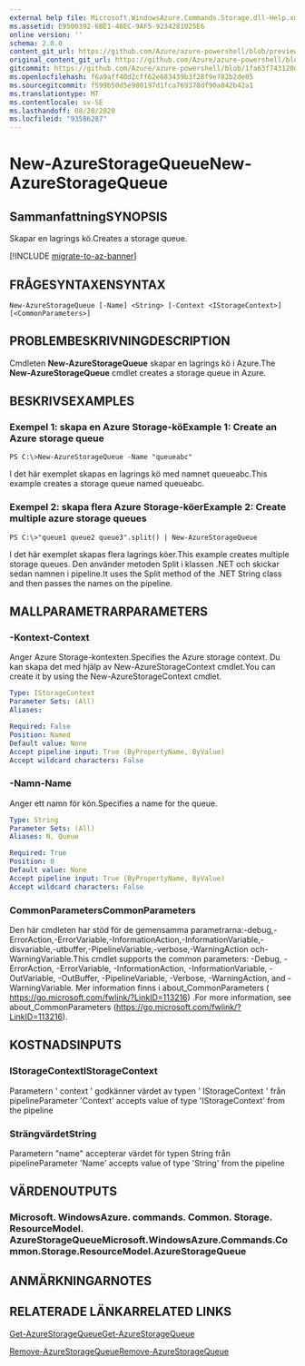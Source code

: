 ```yaml
---
external help file: Microsoft.WindowsAzure.Commands.Storage.dll-Help.xml
ms.assetid: E9500392-6BE1-46EC-9AF5-9234281025E6
online version: ''
schema: 2.0.0
content_git_url: https://github.com/Azure/azure-powershell/blob/preview/src/Storage/Commands.Storage/help/New-AzureStorageQueue.md
original_content_git_url: https://github.com/Azure/azure-powershell/blob/preview/src/Storage/Commands.Storage/help/New-AzureStorageQueue.md
gitcommit: https://github.com/Azure/azure-powershell/blob/1fa63f743120d7a7cd6cbb28ee43cd0f4c654af9
ms.openlocfilehash: f6a9aff40d2cff62e683439b3f28f9e782b2de05
ms.sourcegitcommit: f599b50d5e980197d1fca769378df90a842b42a1
ms.translationtype: MT
ms.contentlocale: sv-SE
ms.lasthandoff: 08/20/2020
ms.locfileid: "93586287"
---
```

# <span data-ttu-id="b03a5-101">New-AzureStorageQueue</span><span class="sxs-lookup"><span data-stu-id="b03a5-101">New-AzureStorageQueue</span></span>

## <span data-ttu-id="b03a5-102">Sammanfattning</span><span class="sxs-lookup"><span data-stu-id="b03a5-102">SYNOPSIS</span></span>
<span data-ttu-id="b03a5-103">Skapar en lagrings kö.</span><span class="sxs-lookup"><span data-stu-id="b03a5-103">Creates a storage queue.</span></span>

[!INCLUDE [migrate-to-az-banner](../../includes/migrate-to-az-banner.md)]

## <span data-ttu-id="b03a5-104">FRÅGESYNTAXEN</span><span class="sxs-lookup"><span data-stu-id="b03a5-104">SYNTAX</span></span>

```
New-AzureStorageQueue [-Name] <String> [-Context <IStorageContext>] [<CommonParameters>]
```

## <span data-ttu-id="b03a5-105">PROBLEMBESKRIVNING</span><span class="sxs-lookup"><span data-stu-id="b03a5-105">DESCRIPTION</span></span>
<span data-ttu-id="b03a5-106">Cmdleten **New-AzureStorageQueue** skapar en lagrings kö i Azure.</span><span class="sxs-lookup"><span data-stu-id="b03a5-106">The **New-AzureStorageQueue** cmdlet creates a storage queue in Azure.</span></span>

## <span data-ttu-id="b03a5-107">BESKRIVS</span><span class="sxs-lookup"><span data-stu-id="b03a5-107">EXAMPLES</span></span>

### <span data-ttu-id="b03a5-108">Exempel 1: skapa en Azure Storage-kö</span><span class="sxs-lookup"><span data-stu-id="b03a5-108">Example 1: Create an Azure storage queue</span></span>
```
PS C:\>New-AzureStorageQueue -Name "queueabc"
```

<span data-ttu-id="b03a5-109">I det här exemplet skapas en lagrings kö med namnet queueabc.</span><span class="sxs-lookup"><span data-stu-id="b03a5-109">This example creates a storage queue named queueabc.</span></span>

### <span data-ttu-id="b03a5-110">Exempel 2: skapa flera Azure Storage-köer</span><span class="sxs-lookup"><span data-stu-id="b03a5-110">Example 2: Create multiple azure storage queues</span></span>
```
PS C:\>"queue1 queue2 queue3".split() | New-AzureStorageQueue
```

<span data-ttu-id="b03a5-111">I det här exemplet skapas flera lagrings köer.</span><span class="sxs-lookup"><span data-stu-id="b03a5-111">This example creates multiple storage queues.</span></span>
<span data-ttu-id="b03a5-112">Den använder metoden Split i klassen .NET och skickar sedan namnen i pipeline.</span><span class="sxs-lookup"><span data-stu-id="b03a5-112">It uses the Split method of the .NET String class and then passes the names on the pipeline.</span></span>

## <span data-ttu-id="b03a5-113">MALLPARAMETRAR</span><span class="sxs-lookup"><span data-stu-id="b03a5-113">PARAMETERS</span></span>

### <span data-ttu-id="b03a5-114">-Kontext</span><span class="sxs-lookup"><span data-stu-id="b03a5-114">-Context</span></span>
<span data-ttu-id="b03a5-115">Anger Azure Storage-kontexten.</span><span class="sxs-lookup"><span data-stu-id="b03a5-115">Specifies the Azure storage context.</span></span>
<span data-ttu-id="b03a5-116">Du kan skapa det med hjälp av New-AzureStorageContext cmdlet.</span><span class="sxs-lookup"><span data-stu-id="b03a5-116">You can create it by using the New-AzureStorageContext cmdlet.</span></span>

```yaml
Type: IStorageContext
Parameter Sets: (All)
Aliases: 

Required: False
Position: Named
Default value: None
Accept pipeline input: True (ByPropertyName, ByValue)
Accept wildcard characters: False
```

### <span data-ttu-id="b03a5-117">-Namn</span><span class="sxs-lookup"><span data-stu-id="b03a5-117">-Name</span></span>
<span data-ttu-id="b03a5-118">Anger ett namn för kön.</span><span class="sxs-lookup"><span data-stu-id="b03a5-118">Specifies a name for the queue.</span></span>

```yaml
Type: String
Parameter Sets: (All)
Aliases: N, Queue

Required: True
Position: 0
Default value: None
Accept pipeline input: True (ByPropertyName, ByValue)
Accept wildcard characters: False
```

### <span data-ttu-id="b03a5-119">CommonParameters</span><span class="sxs-lookup"><span data-stu-id="b03a5-119">CommonParameters</span></span>
<span data-ttu-id="b03a5-120">Den här cmdleten har stöd för de gemensamma parametrarna:-debug,-ErrorAction,-ErrorVariable,-InformationAction,-InformationVariable,-disvariable,-utbuffer,-PipelineVariable,-verbose,-WarningAction och-WarningVariable.</span><span class="sxs-lookup"><span data-stu-id="b03a5-120">This cmdlet supports the common parameters: -Debug, -ErrorAction, -ErrorVariable, -InformationAction, -InformationVariable, -OutVariable, -OutBuffer, -PipelineVariable, -Verbose, -WarningAction, and -WarningVariable.</span></span> <span data-ttu-id="b03a5-121">Mer information finns i about_CommonParameters ( https://go.microsoft.com/fwlink/?LinkID=113216) .</span><span class="sxs-lookup"><span data-stu-id="b03a5-121">For more information, see about_CommonParameters (https://go.microsoft.com/fwlink/?LinkID=113216).</span></span>

## <span data-ttu-id="b03a5-122">KOSTNADS</span><span class="sxs-lookup"><span data-stu-id="b03a5-122">INPUTS</span></span>

### <span data-ttu-id="b03a5-123">IStorageContext</span><span class="sxs-lookup"><span data-stu-id="b03a5-123">IStorageContext</span></span>

<span data-ttu-id="b03a5-124">Parametern ' context ' godkänner värdet av typen ' IStorageContext ' från pipeline</span><span class="sxs-lookup"><span data-stu-id="b03a5-124">Parameter 'Context' accepts value of type 'IStorageContext' from the pipeline</span></span>

### <span data-ttu-id="b03a5-125">Strängvärdet</span><span class="sxs-lookup"><span data-stu-id="b03a5-125">String</span></span>

<span data-ttu-id="b03a5-126">Parametern "name" accepterar värdet för typen String från pipeline</span><span class="sxs-lookup"><span data-stu-id="b03a5-126">Parameter 'Name' accepts value of type 'String' from the pipeline</span></span>

## <span data-ttu-id="b03a5-127">VÄRDEN</span><span class="sxs-lookup"><span data-stu-id="b03a5-127">OUTPUTS</span></span>

### <span data-ttu-id="b03a5-128">Microsoft. WindowsAzure. commands. Common. Storage. ResourceModel. AzureStorageQueue</span><span class="sxs-lookup"><span data-stu-id="b03a5-128">Microsoft.WindowsAzure.Commands.Common.Storage.ResourceModel.AzureStorageQueue</span></span>

## <span data-ttu-id="b03a5-129">ANMÄRKNINGAR</span><span class="sxs-lookup"><span data-stu-id="b03a5-129">NOTES</span></span>

## <span data-ttu-id="b03a5-130">RELATERADE LÄNKAR</span><span class="sxs-lookup"><span data-stu-id="b03a5-130">RELATED LINKS</span></span>

[<span data-ttu-id="b03a5-131">Get-AzureStorageQueue</span><span class="sxs-lookup"><span data-stu-id="b03a5-131">Get-AzureStorageQueue</span></span>](./Get-AzureStorageQueue.md)

[<span data-ttu-id="b03a5-132">Remove-AzureStorageQueue</span><span class="sxs-lookup"><span data-stu-id="b03a5-132">Remove-AzureStorageQueue</span></span>](./Remove-AzureStorageQueue.md)


